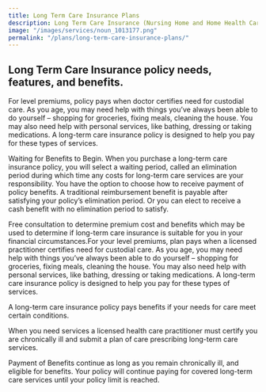 ```yaml
---
title: Long Term Care Insurance Plans
description: Long Term Care Insurance (Nursing Home and Home Health Care) Plans.
image: "/images/services/noun_1013177.png"
permalink: "/plans/long-term-care-insurance-plans/"
---
```


## Long Term Care Insurance policy needs, features, and benefits.

For level premiums, policy pays when doctor certifies need for custodial care. As you age, you may need help with things you’ve always been able to do yourself – shopping for groceries, fixing meals, cleaning the house. You may also need help with personal services, like bathing, dressing or taking medications. A long-term care insurance policy is designed to help you pay for these types of services.

Waiting for Benefits to Begin. When you purchase a long-term care insurance policy, you will select a waiting period, called an elimination period during which time any costs for long-term care services are your responsibility. You have the option to choose how to receive payment of policy benefits. A traditional reimbursement benefit is payable after satisfying your policy’s elimination period. Or you can elect to receive a cash benefit with no elimination period to satisfy.

Free consultation to determine premium cost and benefits which may be used to determine if long-term care insurance is suitable for you in your financial circumstances.For your level premiums, plan pays when a licensed practitioner certifies need for custodial care. As you age, you may need help with things you’ve always been able to do yourself – shopping for groceries, fixing meals, cleaning the house. You may also need help with personal services, like bathing, dressing or taking medications. A long-term care insurance policy is designed to help you pay for these types of services.

A long-term care insurance policy pays benefits if your needs for care meet certain conditions. 

When you need services a licensed health care practitioner must certify you are chronically ill and submit a plan of care prescribing long-term care services.

Payment of Benefits continue as long as you remain chronically ill, and eligible for benefits. Your policy will continue paying for covered long-term care services until your policy limit is reached.
